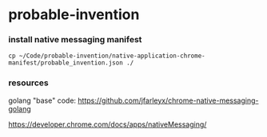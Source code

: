 # probable-invention

### install native messaging manifest

`cp ~/Code/probable-invention/native-application-chrome-manifest/probable_invention.json ./`

### resources

golang "base" code: https://github.com/jfarleyx/chrome-native-messaging-golang

https://developer.chrome.com/docs/apps/nativeMessaging/
